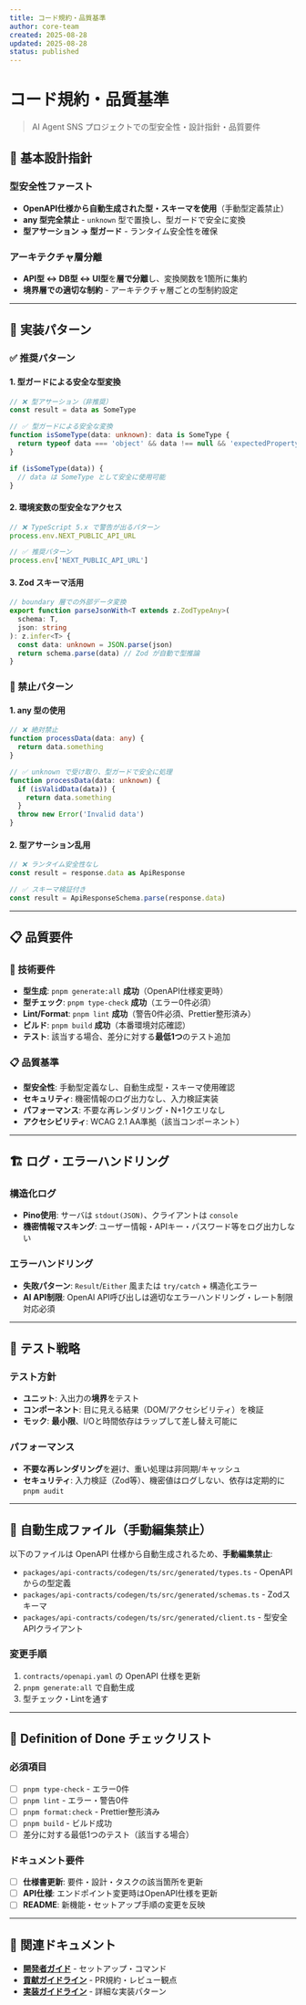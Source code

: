 ```yaml
---
title: コード規約・品質基準
author: core-team
created: 2025-08-28
updated: 2025-08-28
status: published
---
```


# コード規約・品質基準

> AI Agent SNS プロジェクトでの型安全性・設計指針・品質要件

## 🎯 基本設計指針

### 型安全性ファースト

- **OpenAPI仕様から自動生成された型・スキーマを使用**（手動型定義禁止）
- **any 型完全禁止** - `unknown` 型で置換し、型ガードで安全に変換
- **型アサーション → 型ガード** - ランタイム安全性を確保

### アーキテクチャ層分離

- **API型 ↔ DB型 ↔ UI型**を**層で分離**し、変換関数を1箇所に集約
- **境界層での適切な制約** - アーキテクチャ層ごとの型制約設定

---

## 🔧 実装パターン

### ✅ 推奨パターン

#### 1. 型ガードによる安全な型変換

```typescript
// ❌ 型アサーション（非推奨）
const result = data as SomeType

// ✅ 型ガードによる安全な変換
function isSomeType(data: unknown): data is SomeType {
  return typeof data === 'object' && data !== null && 'expectedProperty' in data
}

if (isSomeType(data)) {
  // data は SomeType として安全に使用可能
}
```

#### 2. 環境変数の型安全なアクセス

```typescript
// ❌ TypeScript 5.x で警告が出るパターン
process.env.NEXT_PUBLIC_API_URL

// ✅ 推奨パターン
process.env['NEXT_PUBLIC_API_URL']
```

#### 3. Zod スキーマ活用

```typescript
// boundary 層での外部データ変換
export function parseJsonWith<T extends z.ZodTypeAny>(
  schema: T,
  json: string
): z.infer<T> {
  const data: unknown = JSON.parse(json)
  return schema.parse(data) // Zod が自動で型推論
}
```

### 🚫 禁止パターン

#### 1. any 型の使用

```typescript
// ❌ 絶対禁止
function processData(data: any) {
  return data.something
}

// ✅ unknown で受け取り、型ガードで安全に処理
function processData(data: unknown) {
  if (isValidData(data)) {
    return data.something
  }
  throw new Error('Invalid data')
}
```

#### 2. 型アサーション乱用

```typescript
// ❌ ランタイム安全性なし
const result = response.data as ApiResponse

// ✅ スキーマ検証付き
const result = ApiResponseSchema.parse(response.data)
```

---

## 📋 品質要件

### 🔧 技術要件

- **型生成**: `pnpm generate:all` **成功**（OpenAPI仕様変更時）
- **型チェック**: `pnpm type-check` **成功**（エラー0件必須）
- **Lint/Format**: `pnpm lint` **成功**（警告0件必須、Prettier整形済み）
- **ビルド**: `pnpm build` **成功**（本番環境対応確認）
- **テスト**: 該当する場合、差分に対する**最低1つ**のテスト追加

### 📋 品質基準

- **型安全性**: 手動型定義なし、自動生成型・スキーマ使用確認
- **セキュリティ**: 機密情報のログ出力なし、入力検証実装
- **パフォーマンス**: 不要な再レンダリング・N+1クエリなし
- **アクセシビリティ**: WCAG 2.1 AA準拠（該当コンポーネント）

---

## 🏗️ ログ・エラーハンドリング

### 構造化ログ

- **Pino使用**: サーバは `stdout(JSON)`、クライアントは `console`
- **機密情報マスキング**: ユーザー情報・APIキー・パスワード等をログ出力しない

### エラーハンドリング

- **失敗パターン**: `Result`/`Either` 風または `try/catch` + 構造化エラー
- **AI API制限**: OpenAI API呼び出しは適切なエラーハンドリング・レート制限対応必須

---

## 🧪 テスト戦略

### テスト方針

- **ユニット**: 入出力の**境界**をテスト
- **コンポーネント**: 目に見える結果（DOM/アクセシビリティ）を検証
- **モック**: **最小限**、I/Oと時間依存はラップして差し替え可能に

### パフォーマンス

- **不要な再レンダリング**を避け、重い処理は非同期/キャッシュ
- **セキュリティ**: 入力検証（Zod等）、機密値はログしない、依存は定期的に `pnpm audit`

---

## 🚫 自動生成ファイル（手動編集禁止）

以下のファイルは OpenAPI 仕様から自動生成されるため、**手動編集禁止**:

- `packages/api-contracts/codegen/ts/src/generated/types.ts` - OpenAPIからの型定義
- `packages/api-contracts/codegen/ts/src/generated/schemas.ts` - Zodスキーマ
- `packages/api-contracts/codegen/ts/src/generated/client.ts` - 型安全APIクライアント

### 変更手順

1. `contracts/openapi.yaml` の OpenAPI 仕様を更新
2. `pnpm generate:all` で自動生成
3. 型チェック・Lintを通す

---

## 💯 Definition of Done チェックリスト

### 必須項目

- [ ] `pnpm type-check` - エラー0件
- [ ] `pnpm lint` - エラー・警告0件
- [ ] `pnpm format:check` - Prettier整形済み
- [ ] `pnpm build` - ビルド成功
- [ ] 差分に対する最低1つのテスト（該当する場合）

### ドキュメント要件

- [ ] **仕様書更新**: 要件・設計・タスクの該当箇所を更新
- [ ] **API仕様**: エンドポイント変更時はOpenAPI仕様を更新
- [ ] **README**: 新機能・セットアップ手順の変更を反映

---

## 🔗 関連ドキュメント

- **[開発者ガイド](../handbook/developer-guide.md)** - セットアップ・コマンド
- **[貢献ガイドライン](../contrib/contribution-guide.md)** - PR規約・レビュー観点
- **[実装ガイドライン](../meta/implementation-guidelines.md)** - 詳細な実装パターン
